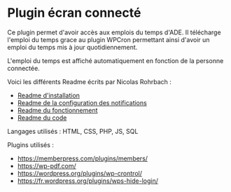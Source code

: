 # Plugin écran connecté

Ce plugin permet d'avoir accès aux emplois du temps d'ADE. Il télécharge l'emploi du temps grace au plugin WPCron permettant ainsi d'avoir un emploi du temps mis à jour quotidiennement.

L'emploi du temps est affiché automatiquement en fonction de la personne connectée.

Voici les différents Readme écrits par Nicolas Rohrbach :
- [Readme d'installation](ReadMeInstallationEcran.md)
- [Readme de la configuration des notifications](ReadMeNotifications.md)  
- [Readme du fonctionnement](ReadMeEcranConnecte.md)  
- [Readme du code](ReadMeCodeEcran.md)

Langages utilisés : HTML, CSS, PHP, JS, SQL

Plugins utilisés :
- https://memberpress.com/plugins/members/
- https://wp-pdf.com/
- https://wordpress.org/plugins/wp-crontrol/
- https://fr.wordpress.org/plugins/wps-hide-login/